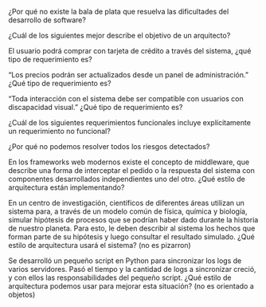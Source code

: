 ¿Por qué no existe la bala de plata que resuelva las dificultades del desarrollo de software?

¿Cuál de los siguientes mejor describe el objetivo de un arquitecto?

El usuario podrá comprar con tarjeta de crédito a través del sistema, ¿qué tipo de requerimiento es?

“Los precios podrán ser actualizados desde un panel de administración.” ¿Qué tipo de requerimiento es?

“Toda interacción con el sistema debe ser compatible con usuarios con discapacidad visual.” ¿Qué tipo de requerimiento es?

¿Cuál de los siguientes requerimientos funcionales incluye explícitamente un requerimiento no funcional?

¿Por qué no podemos resolver todos los riesgos detectados?

En los frameworks web modernos existe el concepto de middleware, que describe una forma de interceptar el pedido o la respuesta del sistema con componentes desarrollados independientes uno del otro. ¿Qué estilo de arquitectura están implementando?

En un centro de investigación, científicos de diferentes áreas utilizan un sistema para, a través de un modelo común de física, química y biología, simular hipótesis de procesos que se podrían haber dado durante la historia de nuestro planeta. Para esto, le deben describir al sistema los hechos que forman parte de su hipótesis y luego consultar el resultado simulado. ¿Qué estilo de arquitectura usará el sistema?
(no es pizarron)

Se desarrolló un pequeño script en Python para sincronizar los logs de varios servidores. Pasó el tiempo y la cantidad de logs a sincronizar creció, y con ellos las responsabilidades del pequeño script. ¿Qué estilo de arquitectura podemos usar para mejorar esta situación? (no es orientado a objetos)